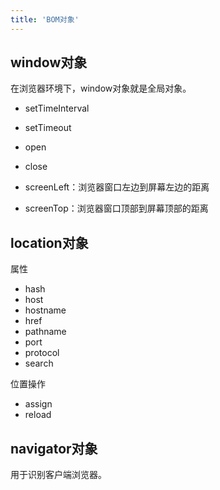 ```yaml
---
title: 'BOM对象'
---
```


## window对象

在浏览器环境下，window对象就是全局对象。

- setTimeInterval
- setTimeout
- open
- close

- screenLeft：浏览器窗口左边到屏幕左边的距离
- screenTop：浏览器窗口顶部到屏幕顶部的距离



## location对象

属性

- hash
- host
- hostname
- href
- pathname
- port
- protocol
- search

位置操作

- assign
- reload



## navigator对象

用于识别客户端浏览器。

